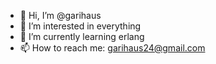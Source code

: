 - 👋 Hi, I’m @garihaus
- 👀 I’m interested in everything
- 🌱 I’m currently learning erlang
- 📫 How to reach me: garihaus24@gmail.com

<!---
garihaus/garihaus is a ✨ special ✨ repository because its `README.md` (this file) appears on your GitHub profile.
You can click the Preview link to take a look at your changes.
--->
